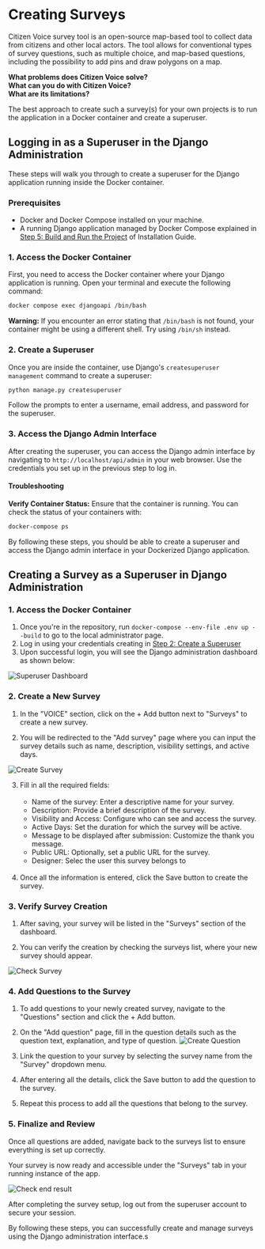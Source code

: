 # Creating Surveys

Citizen Voice survey tool is an open-source map-based tool to collect data from citizens and other local actors. The tool allows for conventional types of survey questions, such as multiple choice, and map-based questions, including the possibility to add pins and draw polygons on a map. 

   **What problems does Citizen Voice solve?** \
   **What can you do with Citizen Voice?** \
   **What are its limitations?** 

The best approach to create such a survey(s) for your own projects is to run the application in a Docker container and create a superuser.

## Logging in as a Superuser in the Django Administration

These steps will walk you through to create a superuser for the Django application running inside the Docker container.

### Prerequisites

- Docker and Docker Compose installed on your machine.
- A running Django application managed by Docker Compose explained in [Step 5: Build and Run the Project](installation.md#step-5-build-and-run-the-project) of Installation Guide.

### 1. Access the Docker Container

First, you need to access the Docker container where your Django application is running. Open your terminal and execute the following command:

```bash
docker compose exec djangoapi /bin/bash
```
**Warning:** If you encounter an error stating that `/bin/bash` is not found, your container might be using a different shell. Try using `/bin/sh` instead.

### 2. Create a Superuser

Once you are inside the container, use Django's `createsuperuser management` command to create a superuser:
```bash
python manage.py createsuperuser
```
Follow the prompts to enter a username, email address, and password for the superuser.

### 3. Access the Django Admin Interface
After creating the superuser, you can access the Django admin interface by navigating to `http://localhost/api/admin` in your web browser. Use the credentials you set up in the previous step to log in.

#### Troubleshooting
**Verify Container Status:** Ensure that the container is running. You can check the status of your containers with:
```bash
docker-compose ps
```
By following these steps, you should be able to create a superuser and access the Django admin interface in your Dockerized Django application.

## Creating a Survey as a Superuser in Django Administration

### 1. Access the Docker Container
1. Once you're in the repository, run `docker-compose --env-file .env up --build` to go to the local administrator page.
2. Log in using your credentials creating in [Step 2: Create a Superuser](creating_surveys.md#step-2-create-a-superuser)
3. Upon successful login, you will see the Django administration dashboard as shown below:

![Superuser Dashboard](/images/app_01.png)

### 2. Create a New Survey

   1. In the "VOICE" section, click on the + Add button next to "Surveys" to create a new survey.

   2. You will be redirected to the "Add survey" page where you can input the survey details such as name, description, visibility settings, and active days.

![Create Survey](/images/app_02.png)


   3. Fill in all the required fields:
      <br><br>
         - Name of the survey: Enter a descriptive name for your survey.
         - Description: Provide a brief description of the survey.
         - Visibility and Access: Configure who can see and access the survey.
         - Active Days: Set the duration for which the survey will be active.
         - Message to be displayed after submission: Customize the thank you message.
         - Public URL: Optionally, set a public URL for the survey.
         - Designer: Selec the user this survey belongs to 
      <br> <br>
   4. Once all the information is entered, click the Save button to create the survey.

### 3. Verify Survey Creation

1. After saving, your survey will be listed in the "Surveys" section of the dashboard.

2. You can verify the creation by checking the surveys list, where your new survey should appear.

![Check Survey](/images/app_03.png)

### 4. Add Questions to the Survey

1. To add questions to your newly created survey, navigate to the "Questions" section and click the + Add button.

2. On the "Add question" page, fill in the question details such as the question text, explanation, and type of question.
![Create Question](/images/app_04.png)

3. Link the question to your survey by selecting the survey name from the "Survey" dropdown menu.

4. After entering all the details, click the Save button to add the question to the survey.

5. Repeat this process to add all the questions that belong to the survey.

### 5. Finalize and Review

Once all questions are added, navigate back to the surveys list to ensure everything is set up correctly.

Your survey is now ready and accessible under the "Surveys" tab in your running instance of the app.

![Check end result](/images/app_05.png)

After completing the survey setup, log out from the superuser account to secure your session.

By following these steps, you can successfully create and manage surveys using the Django administration interface.s
